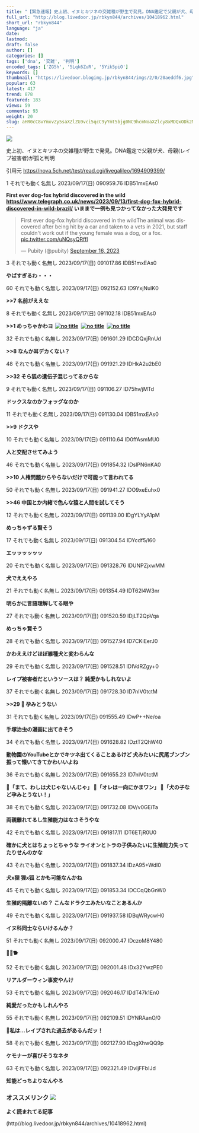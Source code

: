 ```yaml
---
title: "【緊急速報】史上初、イヌとキツネの交雑種が野生で発見。DNA鑑定で父親が犬、母親(レイプ被害者)が狐と判明"
full_url: "http://blog.livedoor.jp/rbkyn844/archives/10418962.html"
short_url: "rbkyn844"
language: "ja"
date: 
lastmod: 
draft: false
author: []
categories: []
tags: ['dna', '交雑', '判明']
encoded_tags: ['ZG5h', '5Lqk6ZuR', '5Yik5piO']
keywords: []
thumbnail: "https://livedoor.blogimg.jp/rbkyn844/imgs/2/0/20aeddf6.jpg"
popular: 63
latest: 417
trend: 878
featured: 183
views: 59
comments: 93
weight: 20
slug: aHR0cC8vYmxvZy5saXZlZG9vci5qcC9yYmt5bjg0NC9hcmNoaXZlcy8xMDQxODk2Mi5odG1s
---
```


![](https://livedoor.blogimg.jp/rbkyn844/imgs/2/0/20aeddf6.jpg)

<div><p>史上初、イヌとキツネの交雑種が野生で発見。DNA鑑定で父親が犬、母親(レイプ被害者)が狐と判明</p><p>引用元 <a title='' target='_blank' href='https//nova.5ch.net/test/read.cgi/livegalileo/1694909399/'>https//nova.5ch.net/test/read.cgi/livegalileo/1694909399/ </a> </p><p class='res1'>1 それでも動く名無し 2023/09/17(日) 090959.76 IDB51mxEAs0 </p> <p class='res2'><b> First ever dog-fox hybrid discovered in the wild <a target='_blank' href='https//www.telegraph.co.uk/news/2023/09/13/first-dog-fox-hybrid-discovered-in-wild-brazil/'>https//www.telegraph.co.uk/news/2023/09/13/first-dog-fox-hybrid-discovered-in-wild-brazil/</a> いままで一例も見つかってなかった大発見です </b></p><blockquote class='twitter-tweet'><p dir='ltr' lang='en'>First ever dog-fox hybrid discovered in the wildThe animal was discovered after being hit by a car and taken to a vets in 2021, but staff couldn't work out if the young female was a dog, or a fox. <a href='https//t.co/uNQsyQRffI'>pic.twitter.com/uNQsyQRffI</a></p>— Pubity (@pubity) <a href='https//twitter.com/pubity/status/1702866790362284348?ref_src=twsrc%5Etfw'>September 16, 2023</a></blockquote> <p class='res1'>3 それでも動く名無し 2023/09/17(日) 091017.86 IDB51mxEAs0 </p> <p class='res2'><b> やばすぎるわ・・・ </b></p> <p class='res1'>60 それでも動く名無し 2023/09/17(日) 092152.63 ID9YxjNulK0 </p> <p class='res2'><b> >>7 名前がええな </b></p> <p class='res1'>8 それでも動く名無し 2023/09/17(日) 091102.18 IDB51mxEAs0 </p> <p class='res2'><b> >>1 めっちゃかわヨ <a target='_blank' href='https//livedoor.blogimg.jp/rbkyn844/imgs/b/d/bd9de0ab.jpg'><img hspace='2' border='0' class='image pict' alt='no title' src='https//livedoor.blogimg.jp/rbkyn844/imgs/b/d/bd9de0ab-s.jpg'></a> <a target='_blank' href='https//livedoor.blogimg.jp/rbkyn844/imgs/a/c/acd845a6.jpg'><img hspace='2' border='0' class='image pict' alt='no title' src='https//livedoor.blogimg.jp/rbkyn844/imgs/a/c/acd845a6-s.jpg'></a> <a target='_blank' href='https//livedoor.blogimg.jp/rbkyn844/imgs/e/2/e2d1ed08.jpg'><img hspace='2' border='0' class='image pict' alt='no title' src='https//livedoor.blogimg.jp/rbkyn844/imgs/e/2/e2d1ed08-s.jpg'></a> </b></p> <p class='res1'>32 それでも動く名無し 2023/09/17(日) 091601.29 IDCDQxjRnUd </p> <p class='res2'><b> >>8 なんか耳デカくない？ </b></p> <p class='res1'>48 それでも動く名無し 2023/09/17(日) 091921.29 IDHkA2u2bE0 </p> <p class='res2'><b> >>32 そら狐の遺伝子混じってるからな </b></p> <p class='no-pc'></p> <p class='res1'>9 それでも動く名無し 2023/09/17(日) 091106.27 ID75hv/jMTd </p> <p class='res2'><b> ドックスなのかフォッグなのか </b></p> <p class='res1'>11 それでも動く名無し 2023/09/17(日) 091130.04 IDB51mxEAs0 </p> <p class='res2'><b> >>9 ドクスや </b></p> <p class='res1'>10 それでも動く名無し 2023/09/17(日) 091110.64 ID0ffAsmMU0 </p> <p class='res2'><b> 人と交配させてみよう </b></p> <p class='res1'>46 それでも動く名無し 2023/09/17(日) 091854.32 IDslPN6nKA0 </p> <p class='res2'><b> >>10 人権問題からやらないだけで可能って言われてる </b></p> <p class='res1'>50 それでも動く名無し 2023/09/17(日) 091941.27 IDO9xeEuhx0 </p> <p class='res2'><b> >>46 中国とか内緒で色んな猿と人間を試してそう </b></p> <p class='res1'>12 それでも動く名無し 2023/09/17(日) 091139.00 IDgYLYyA1pM </p> <p class='res2'><b> めっちゃずる賢そう </b></p> <p class='res1'>17 それでも動く名無し 2023/09/17(日) 091304.54 IDYcdf5/I60 </p> <p class='res2'><b> エッッッッッッ </b></p> <p class='res1'>20 それでも動く名無し 2023/09/17(日) 091328.76 IDUNPZjxwMM </p> <p class='res2'><b> 犬でええやろ </b></p> <p class='res1'>21 それでも動く名無し 2023/09/17(日) 091354.49 IDT62I4W3nr </p> <p class='res2'><b> 明らかに言語理解してる眼や </b></p> <p class='res1'>27 それでも動く名無し 2023/09/17(日) 091520.59 IDjLT2QpVqa </p> <p class='res2'><b> めっちゃ賢そう </b></p> <p class='res1'>28 それでも動く名無し 2023/09/17(日) 091527.94 ID7CKiEerJ0 </p> <p class='res2'><b> かわええけどほぼ雑種犬と変わらんな </b></p> <p class='res1'>29 それでも動く名無し 2023/09/17(日) 091528.51 IDIVdRZgy+0 </p> <p class='res2'><b> レイプ被害者だというソースは？ 純愛かもしれないよ </b></p> <p class='res1'>37 それでも動く名無し 2023/09/17(日) 091728.30 ID7nIV0tctM </p> <p class='res2'><b> >>29 🦊 孕みとうない </b></p> <p class='res1'>31 それでも動く名無し 2023/09/17(日) 091555.49 IDwP++Ne/oa </p> <p class='res2'><b> 手塚治虫の漫画に出てきそう </b></p> <p class='res1'>34 それでも動く名無し 2023/09/17(日) 091628.82 IDztT2QhW40 </p> <p class='res2'><b> 動物園のYouTubeとかでキツネ出てくることあるけど 犬みたいに尻尾ブンブン振って懐いてきてかわいいよね </b></p> <p class='res1'>36 それでも動く名無し 2023/09/17(日) 091655.23 ID7nIV0tctM </p> <p class='res2'><b> 🦊「まて、わしは犬じゃないんじゃ」 🐶「オレは一向にかまワン」 🦊「犬の子など孕みとうない！」 </b></p> <p class='res1'>38 それでも動く名無し 2023/09/17(日) 091732.08 IDV/v0GEiTa </p> <p class='res2'><b> 両親離れてるし生殖能力はなさそうやな </b></p> <p class='res1'>42 それでも動く名無し 2023/09/17(日) 091817.11 IDT6ETjR0U0 </p> <p class='res2'><b> 確かに犬とはちょっとちゃうな ライオンとトラの子供みたいに生殖能力失ってたりせんのかな </b></p> <p class='res1'>43 それでも動く名無し 2023/09/17(日) 091837.34 IDzA95+WdI0 </p> <p class='res2'><b> 犬x狸 狸x狐 とかも可能なんかね </b></p> <p class='res1'>45 それでも動く名無し 2023/09/17(日) 091853.34 IDCCqQbGnW0 </p> <p class='res2'><b> 生殖的隔離ないの？ こんなドラクエみたいなことあるんか </b></p> <p class='res1'>49 それでも動く名無し 2023/09/17(日) 091937.58 IDBqWRycwH0 </p> <p class='res2'><b> イヌ科同士ならいけるんか？ </b></p> <p class='res1'>51 それでも動く名無し 2023/09/17(日) 092000.47 IDczoM8Y480 </p> <p class='res2'><b> 🦊💗🐕 </b></p> <p class='res1'>52 それでも動く名無し 2023/09/17(日) 092001.48 IDx32YwzPE0 </p> <p class='res2'><b> リアルダーウィン事変やんけ </b></p> <p class='res1'>53 それでも動く名無し 2023/09/17(日) 092046.17 IDdT47k1En0 </p> <p class='res2'><b> 純愛だったかもしれんやろ </b></p> <p class='res1'>55 それでも動く名無し 2023/09/17(日) 092109.51 IDYNRAanO/0 </p> <p class='res2'><b> 🦊私は…レイプされた過去があるんだッ！ </b></p> <p class='res1'>58 それでも動く名無し 2023/09/17(日) 092127.90 IDqgXhwQQ9p </p> <p class='res2'><b> ケモナーが喜びそうなネタ </b></p> <p class='res1'>63 それでも動く名無し 2023/09/17(日) 092321.49 IDvIjFFbIJd </p> <p class='res2'><b> 知能どっちよりなんやろ </b></p> <p id='5077e33f033c4e934bb013c7c4eb8bbd'> </p> <p class='no-pc'></p> <h3 class='linkh'>オススメリンク <img src='http//blog.livedoor.jp/rbkyn844/ftp/fusagikom-fikergh.png'></h3> <p class='link2'> </p> <p class='no-pc'></p> <p class='no-pc'><p><b>よく読まれてる記事</b></p></p> </div>

(http//blog.livedoor.jp/rbkyn844/archives/10418962.html)
